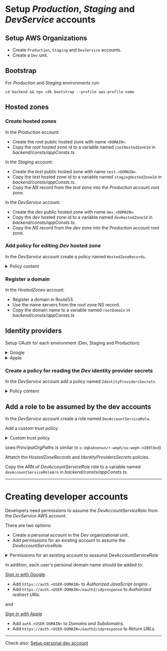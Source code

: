 # Setup *Production*, *Staging* and *DevService* accounts

## Setup AWS Organizations
* Create `Production`, `Staging` and `DevService` accounts.
* Create a `Dev` unit.

## Bootstrap

For *Production* and *Staging* environments run:

`cd backend && npx cdk bootstrap --profile aws-profile-name`

## Hosted zones

### Create hosted zones

In the *Production* account:
* Create the *root* public hosted zone with name `<DOMAIN>`.
* Copy the *root* hosted zone id to a variable named `rootHostedZoneId` in *backend/consts/appConsts.ts*.

In the *Staging* account:
* Create the *test* public hosted zone with name `test.<DOMAIN>`.
* Copy the *test* hosted zone id to a variable named `stagingHostedZoneId` in *backend/consts/appConsts.ts*.
* Copy the *NS* record from the *test* zone into the *Production* account *root* zone.

In the *DevService* account:
* Create the *dev* public hosted zone with name `dev.<DOMAIN>`.
* Copy the *dev* hosted zone id to a variable named `devHostedZoneId` in *backend/consts/appConsts.ts*.
* Copy the *NS* record from the *dev* zone into the *Production* account *root* zone.

### Add policy for editing *Dev* hosted zone

In the *DevService* account create a policy named `HostedZoneRecords`.

<details>
    <summary>Policy content</summary>

    {
        "Version": "2012-10-17",
        "Statement": [
            {
                "Effect": "Allow",
                "Action": "route53:ChangeResourceRecordSets",
                "Resource": "arn:aws:route53:::hostedzone/DEV_HOSTED_ZONE_ID"
            },
            {
                "Effect": "Allow",
                "Action": "route53:ListHostedZonesByName",
                "Resourcthee": "*"
            }
        ]
    }
</details>

### Register a domain

In the *HostedZones* account:

* Register a domain in Route53.
* Use the name servers from the *root* zone NS record.
* Copy the domain name to a variable named `rootDomain` in *backend/consts/appConsts.ts*

## Identity providers

Setup OAuth for each environment (Dev, Staging and Production):

<details>
<summary>Google</summary>

1. Go to [Credentials](https://console.cloud.google.com/apis/credentials) in *Google Cloud*.
2. Click *Create credentials* > *OAuth client ID*.
3. Select the *Web application* type.
4. Add `https://auth.<DOMAIN>` to *Authorized JavaScript origins* .
5. Add `https://auth.<DOMAIN>/oauth2/idpresponse` to *Authorized redirect URIs*.
6. Copy *Client ID* to variables named `googleClientIdDev`, `googleClientIdStaging` and `googleClientIdProd` in *backend/consts/appConsts.ts*.
7. In the AWS accounts (*DevService*, *Staging* and *Production) add a string parameter to *Parameter store* (for *DevService* use a **secure** string) and put the *Client secret* in it.
8. Copy the name of the string parameter to a single variable named `googleClientSecretParamName` in *backend/consts/appConsts.ts*.
</details>

<details>
<summary>Apple</summary>

1. Go to your [Apple developer account](https://developer.apple.com/account).
2. Go to *Certificates, Identifiers & Profiles* > *Identifiers*
3. Add a new identifier for each environment (*Dev*, *Stage*, *Prod*).
4. Choose *App IDs*.
5. Type *App*.
6. Description: `<APP-NAME> <ENV>`.
7. Bundle ID: `<APP-NAME><ENV>`.
8. Select *Sign In with Apple* checkbox.
9. *Continue* > *Register*.
10. Select *Service IDs* from the dropdown on the right.
11. Add new *Service ID*.
12. Description: `<APP-NAME> <ENV>` (skip ENV for *Prod*).
13. Identifier: `<APP-NAME>Website<ENV>`.
14. Write the identifier to variables `appleClientIdDev`, `appleClientIdStaging` and `appleClientIdProd` in *backend/consts/appConsts.ts*.
14. *Continue* > *Register*.
15. Choose again the service from the list.
16. Check *Sign in with Apple*, click *Configure*.
17. Add `auth.<DOMAIN>` to *Domains and Subdomains*.
18. Add `https://auth.<DOMAIN>/oauth2/idpresponse` to *Return URLs*.
19. *Continue* > *Save*.
20. Go to *Keys* and create new.
21. Key name: `<APP-NAME><ENV>`.
22. Check *Sign in with Apple*, click *Configure*, choose the primary App ID.
23. *Save* > *Continue* > *Register* > *Download* > *Done*.
24. Copy the key ids to variables `appleKeyIdDev`, `appleKeyIdStaging` and `appleKeyIdProd` in *backend/consts/appConsts.ts*.
25. In the AWS accounts (*DevService*, *Staging* and *Production) add a string parameter to *Parameter store* (for *DevService* use a **secure** string) and put the downloaded private key in it.
26. Copy the name of the string parameter to a single variable named `applePrivateKeyParamName` in *backend/consts/appConsts.ts*.
</details>

### Create a policy for reading the *Dev* identity provider secrets

In the *DevService* account add a policy named `IdentityProvidersSecrets`.

<details>
    <summary>Policy content</summary>

    {
      "Version": "2012-10-17",
      "Statement": [
          {
              "Effect": "Allow",
              "Action": "ssm:GetParameters",
              "Resource": [
                  "arn:aws:ssm:<REGION>:<ACCOUNT-ID>:parameter/<GOOGLE-CLIENT-SECRET-PARAMETER-NAME>",
                  "arn:aws:ssm:<REGION>:<ACCOUNT-ID>:parameter/<APPLE-PRIVATE-KEY-PARAMETER-NAME>"
              ]
          }
      ]
    }
</details>

## Add a role to be assumed by the dev accounts

In the *DevService* account create a role named `DevAccountServiceRole`.

Add a custom trust policy:

<details>
    <summary>Custom trust policy</summary>

    {
        "Version": "2012-10-17",
        "Statement": [
            {
                "Effect": "Allow",
                "Principal": {
                    "AWS": "*"
                },
                "Action": "sts:AssumeRole",
                "Condition": {
                    "ForAnyValue:StringLike": {
                        "aws:PrincipalOrgPaths": "<ORGANIZATIONS_PATH_TO_DEV_UNIT>/*"
                    }
                }
            }
        ]
    }
</details>

(*aws:PrincipalOrgPaths* is similar to `o-dqkaknenun/r-weph/ou-weph-n389l0xd`)

Attatch the *HostedZoneRecords* and *IdentityProvidersSecrets* policies.

Copy the ARN of *DevAccountServiceRole* role to a variable named `devAccountServiceRoleArn` in *backend/consts/appConsts.ts*.

---

# Creating developer accounts

Developers need permissions to assume the *DevAccountServiceRole* from the *DevService* AWS account.

There are two options:

* Create a personal account in the *Dev* organizational unit.
* Add permissions for an existing account to assume the *DevAccountServiceRole*.

<details>
    <summary>Permissions for an existing account to asssume DevAccountServiceRole</summary>

     {
        "Effect": "Allow",
        "Principal": {
            "AWS": "<ACCOUNT_ID>"
        },
        "Action": "sts:AssumeRole"
    }
</details>

In addition, each user's personal domain name should be added to:

[Sign in with Google](https://console.cloud.google.com/apis/credentials).
* Add `https://auth.<USER-DOMAIN>` to *Authorized JavaScript origins* .
* Add `https://auth.<USER-DOMAIN>/oauth2/idpresponse` to *Authorized redirect URIs*.

and

[Sign in with Apple](https://developer.apple.com/account)
* Add `auth.<USER-DOMAIN>` to *Domains and Subdomains*.
* Add `https://auth.<USER-DOMAIN>/oauth2/idpresponse` to *Return URLs*.

----

Check also: [Setup personal dev account](README.md)